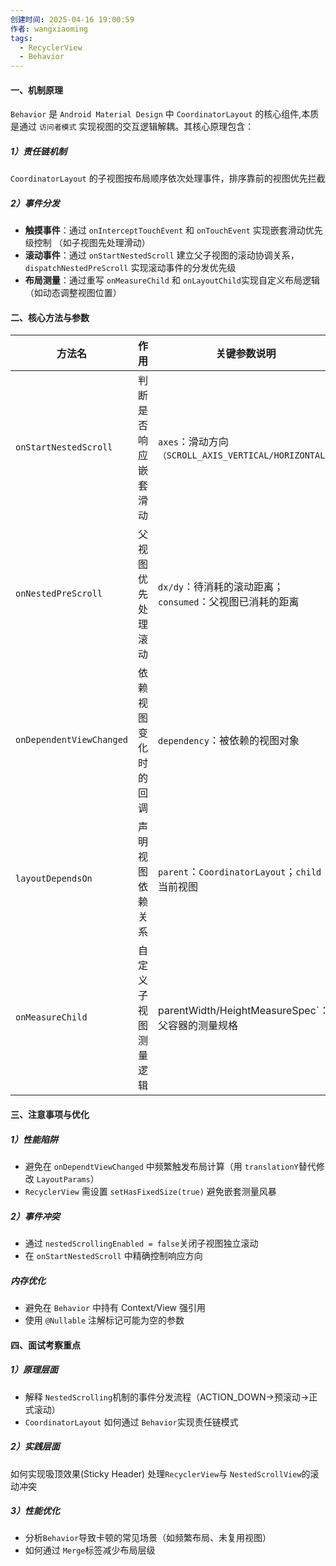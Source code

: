 ```yaml
---
创建时间: 2025-04-16 19:00:59
作者: wangxiaoming
tags:
  - RecyclerView
  - Behavior
---
```

#### 一、机制原理
`Behavior` 是 `Android Material Design` 中 `CoordinatorLayout` 的核心组件,本质是通过 `访问者模式` 实现视图的交互逻辑解耦。其核心原理包含：
##### 1）责任链机制
`CoordinatorLayout` 的子视图按布局顺序依次处理事件，排序靠前的视图优先拦截
##### 2）事件分发
- **触摸事件**：通过 `onInterceptTouchEvent` 和 `onTouchEvent` 实现嵌套滑动优先级控制 （如子视图先处理滑动）
- **滚动事件**：通过 `onStartNestedScroll` 建立父子视图的滚动协调关系，`dispatchNestedPreScroll` 实现滚动事件的分发优先级
- **布局测量**：通过重写 `onMeasureChild` 和 `onLayoutChild`实现自定义布局逻辑（如动态调整视图位置）

#### 二、核心方法与参数

| 方法名                      | 作用         | 关键参数说明                                         | 使用场景示例                                 |
| ------------------------ | ---------- | ---------------------------------------------- | -------------------------------------- |
| `onStartNestedScroll`    | 判断是否响应嵌套滑动 | `axes`：滑动方向`（SCROLL_AXIS_VERTICAL/HORIZONTAL）` | 控制仅响应垂直滑动<br>                          |
| `onNestedPreScroll`      | 父视图优先处理滚动  | `dx/dy`：待消耗的滚动距离；`consumed`：父视图已消耗的距离          | 实现顶部导航栏折叠时优先消耗滚动<br>                   |
| `onDependentViewChanged` | 依赖视图变化时的回调 | `dependency`：被依赖的视图对象                          | 实现底部按钮随 `RecyclerView` 滚动隐藏            |
| `layoutDependsOn`        | 声明视图依赖关系   | `parent`：`CoordinatorLayout`；`child`：当前视图      | 实现 FloatingActionButton 依赖 Snackbar 位置 |
| `onMeasureChild`         | 自定义子视图测量逻辑 | parentWidth/HeightMeasureSpec`：父容器的测量规格        | 实现动态调整子视图高度<br>                        |

#### 三、注意事项与优化
##### 1）性能陷阱
- 避免在 `onDependtViewChanged` 中频繁触发布局计算（用 `translationY`替代修改 `LayoutParams`）
- `RecyclerView` 需设置 `setHasFixedSize(true)` 避免嵌套测量风暴
##### 2）事件冲突
- 通过 `nestedScrollingEnabled = false`关闭子视图独立滚动
- 在 `onStartNestedScroll` 中精确控制响应方向
##### 内存优化
- 避免在 `Behavior` 中持有 Context/View 强引用
- 使用 `@Nullable` 注解标记可能为空的参数
#### 四、面试考察重点
##### 1）原理层面
- 解释 `NestedScrolling`机制的事件分发流程（ACTION_DOWN->预滚动->正式滚动）
- `CoordinatorLayout` 如何通过 `Behavior`实现责任链模式
##### 2）实践层面
如何实现吸顶效果(Sticky Header)
处理`RecyclerView`与 `NestedScrollView`的滚动冲突
##### 3）性能优化
- 分析`Behavior`导致卡顿的常见场景（如频繁布局、未复用视图）
- 如何通过 `Merge`标签减少布局层级
